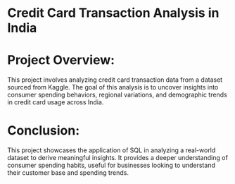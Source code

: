 # Credit Card Transaction Analysis in India

# Project Overview:
This project involves analyzing credit card transaction data from a dataset sourced from Kaggle. The goal of this analysis is to uncover insights into consumer spending behaviors, regional variations, and demographic trends in credit card usage across India.


# Conclusion:
This project showcases the application of SQL in analyzing a real-world dataset to derive meaningful insights. It provides a deeper understanding of consumer spending habits, useful for businesses looking to understand their customer base and spending trends.
